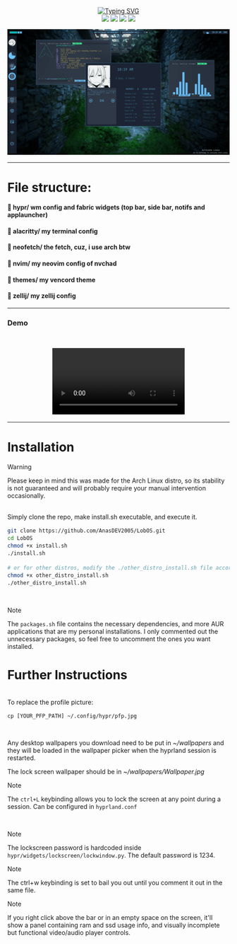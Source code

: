 
<p align="center">
        <a href="https://git.io/typing-svg"><img src="https://readme-typing-svg.demolab.com?font=Comfortaa&weight=700&size=80&pause=1000&color=1c24338&background=69C3FFE&center=true&vCenter=true&height=200&width=1000&lines=LobOS" alt="Typing SVG" /></a>

<br>
        <img src="https://img.shields.io/badge/WM-Hyprland-blue?colorA=1c2433&colorB=22ECDB&style=for-the-badge" />
        <img src="https://img.shields.io/badge/WIDGETS-Fabric-blue?colorA=1c2433&colorB=3CEC85&style=for-the-badge" />
        <img src="https://img.shields.io/badge/EDITOR-Neovim-blue?colorA=1c2433&colorB=B78AFF&style=for-the-badge" />
        <img src="https://img.shields.io/badge/SHELL-zsh-blue?colorA=1c2433&colorB=08bdba&style=for-the-badge" /> <br>

<p align="center">
<img src="./demo.png" >

---
    

# File structure:

####  📁 hypr/ wm config and fabric widgets (top bar, side bar, notifs and applauncher)

####  📁 alacritty/ my terminal config

####  📁 neofetch/ the fetch, cuz, i use arch btw

####  📁 nvim/ my neovim config of nvchad

####  📁 themes/ my vencord theme

####  📁 zellij/ my zellij config 

---



###  Demo

 

</br>   
<p align="center">

  <video src="[https://github.com/user-attachments/assets/ae02694a-3e7f-4eeb-b0ac-697c3f421222](https://youtu.be/jHRCDOJ3QYM)">

</p>


---

# Installation

> [!WARNING]
> Please keep in mind this was made for the Arch Linux distro, so its stability is not guaranteed and will probably require your manual intervention occasionally. 

</br>
Simply clone the repo, make install.sh executable, and execute it.  

```bash
git clone https://github.com/AnasDEV2005/LobOS.git
cd LobOS
chmod +x install.sh 
./install.sh

# or for other distros, modify the ./other_distro_install.sh file accordingly, then:
chmod +x other_distro_install.sh 
./other_distro_install.sh
```

</br>

> [!NOTE]
> The `packages.sh` file contains the necessary dependencies, and more AUR applications that are my personal installations.
I only commented out the unnecessary packages, so feel free to uncomment the ones you want installed.

# Further Instructions
</br>
To replace the profile picture:  

```
cp [YOUR_PFP_PATH] ~/.config/hypr/pfp.jpg
```
</br>  

Any desktop wallpapers you download need to be put in *~/wallpapers* and they will be loaded in the wallpaper picker when the hyprland session is restarted.</br>

The lock screen wallpaper should be in *~/wallpapers/Wallpaper.jpg*

> [!NOTE]
> The `ctrl+L` keybinding allows you to lock the screen at any point during a session. Can be configured in `hyprland.conf`


</br>

> [!NOTE]
> The lockscreen password is hardcoded inside `hypr/widgets/lockscreen/lockwindow.py`. The default password is 1234.

>[!NOTE]
>The ctrl+w keybinding is set to bail you out until you comment it out in the same file.


>[!NOTE]
>If you right click above the bar or in an empty space on the screen, it'll show a panel containing ram and ssd usage info, and visually incomplete but functional video/audio player controls.

</br>




